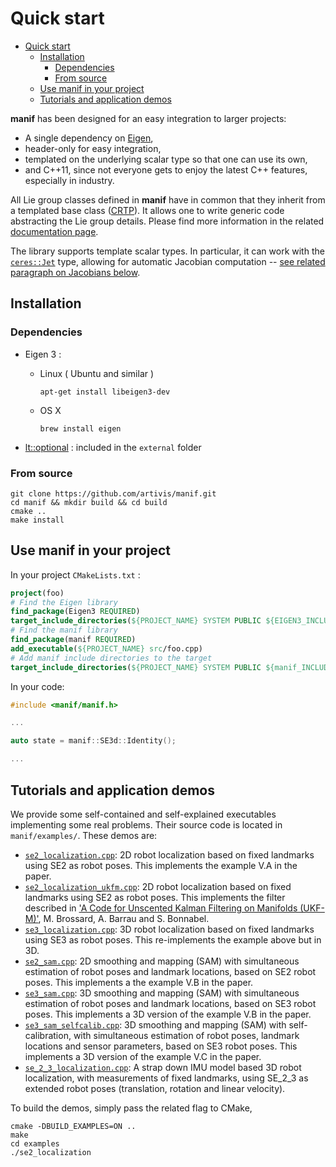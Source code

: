 # Quick start

- [Quick start](#quick-start)
  - [Installation](#installation)
    - [Dependencies](#dependencies)
    - [From source](#from-source)
  - [Use manif in your project](#use-manif-in-your-project)
  - [Tutorials and application demos](#tutorials-and-application-demos)

**manif** has been designed for an easy integration to larger projects:

- A single dependency on [Eigen][eigen],
- header-only for easy integration,
- templated on the underlying scalar type so that one can use its own,
- and C++11, since not everyone gets to enjoy the latest C++ features, especially in industry.

All Lie group classes defined in **manif** have in common that they inherit from a templated base class ([CRTP][crtp]).
It allows one to write generic code abstracting the Lie group details.
Please find more information in the related [documentation page](Writing-generic-code).

The library supports template scalar types. In particular, it can work with the
[`ceres::Jet`][ceres-jet] type, allowing for automatic Jacobian computation --
[see related paragraph on Jacobians below](#jacobians).

## Installation

### Dependencies

- Eigen 3 :
  - Linux ( Ubuntu and similar )

      ```
      apt-get install libeigen3-dev
      ```

  - OS X

      ```
      brew install eigen
      ```

- [lt::optional][optional-repo] : included in the `external` folder

### From source

```terminal
git clone https://github.com/artivis/manif.git
cd manif && mkdir build && cd build
cmake ..
make install
```

## Use manif in your project

In your project `CMakeLists.txt` :

```cmake
project(foo)
# Find the Eigen library
find_package(Eigen3 REQUIRED)
target_include_directories(${PROJECT_NAME} SYSTEM PUBLIC ${EIGEN3_INCLUDE_DIRS})
# Find the manif library
find_package(manif REQUIRED)
add_executable(${PROJECT_NAME} src/foo.cpp)
# Add manif include directories to the target
target_include_directories(${PROJECT_NAME} SYSTEM PUBLIC ${manif_INCLUDE_DIRS})
```

In your code:

```cpp
#include <manif/manif.h>

...

auto state = manif::SE3d::Identity();

...

```

## Tutorials and application demos

We provide some self-contained and self-explained executables implementing some real problems.
Their source code is located in `manif/examples/`.
These demos are:

- [`se2_localization.cpp`](examples/se2_localization.cpp): 2D robot localization based on fixed landmarks using SE2 as robot poses. This implements the example V.A in the paper.
-   [`se2_localization_ukfm.cpp`](examples/se2_localization_ukfm.cpp): 2D robot localization based on fixed landmarks using SE2 as robot poses. This implements the filter described in ['A Code for Unscented Kalman Filtering on Manifolds (UKF-M)'](brossard-ukfm), M. Brossard, A. Barrau and S. Bonnabel.
- [`se3_localization.cpp`](examples/se3_localization.cpp): 3D robot localization based on fixed landmarks using SE3 as robot poses. This re-implements the example above but in 3D.
- [`se2_sam.cpp`](examples/se2_sam.cpp): 2D smoothing and mapping (SAM) with simultaneous estimation of robot poses and landmark locations, based on SE2 robot poses. This implements a the example V.B in the paper.
- [`se3_sam.cpp`](examples/se3_sam.cpp): 3D smoothing and mapping (SAM) with simultaneous estimation of robot poses and landmark locations, based on SE3 robot poses. This implements a 3D version of the example V.B in the paper.
- [`se3_sam_selfcalib.cpp`](examples/se3_sam_selfcalib.cpp): 3D smoothing and mapping (SAM) with self-calibration, with simultaneous estimation of robot poses, landmark locations and sensor parameters, based on SE3 robot poses. This implements a 3D version of the example V.C in the paper.
- [`se_2_3_localization.cpp`](examples/se_2_3_localization.cpp): A strap down IMU model based 3D robot localization, with measurements of fixed landmarks, using SE_2_3 as extended robot poses (translation, rotation and linear velocity).

To build the demos, simply pass the related flag to CMake,

```terminal
cmake -DBUILD_EXAMPLES=ON ..
make
cd examples
./se2_localization
```

[//]: # (URLs)

[eigen]: http://eigen.tuxfamily.org
[crtp]: https://en.wikipedia.org/wiki/Curiously_recurring_template_pattern
[optional-repo]: https://github.com/TartanLlama/optional
[ceres-jet]: http://ceres-solver.org/automatic_derivatives.html#dual-numbers-jets
[brossard-ukfm]: https://arxiv.org/pdf/2002.00878.pdf
